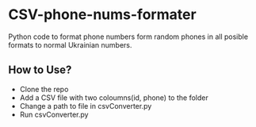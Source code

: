 # CSV-phone-nums-formater
Python code to format phone numbers form random phones in all posible formats to normal Ukrainian numbers. 

## How to Use? 
* Clone the repo 
* Add a CSV file with two coloumns(id, phone) to the folder 
* Change a path to file in csvConverter.py 
* Run csvConverter.py
